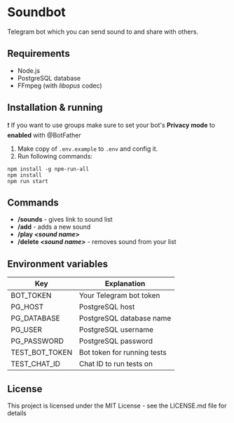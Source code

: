 # Soundbot

Telegram bot which you can send sound to and share with others.

## Requirements

- Node.js
- PostgreSQL database
- FFmpeg (with _libopus_ codec)

## Installation & running

❗️ If you want to use groups make sure to set your bot's **Privacy mode** to **enabled** with @BotFather

1. Make copy of `.env.example` to `.env` and config it.
2. Run following commands:

```
npm install -g npm-run-all
npm install
npm run start
```

## Commands

- **/sounds** - gives link to sound list
- **/add** - adds a new sound
- **/play _\<sound name>_**
- **/delete _\<sound name>_** - removes sound from your list

## Environment variables

| Key            | Explanation                 |
| -------------- | --------------------------- |
| BOT_TOKEN      | Your Telegram bot token     |
| PG_HOST        | PostgreSQL host             |
| PG_DATABASE    | PostgreSQL database name    |
| PG_USER        | PostgreSQL username         |
| PG_PASSWORD    | PostgreSQL password         |
| TEST_BOT_TOKEN | Bot token for running tests |
| TEST_CHAT_ID   | Chat ID to run tests on     |

## License

This project is licensed under the MIT License - see the LICENSE.md file for details
